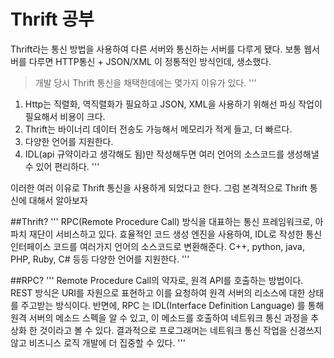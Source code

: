 Thrift 공부
============

Thrift라는 통신 방법을 사용하여 다른 서버와 통신하는 서버를 다루게 됐다.
보통 웹서버를 다루면 HTTP통신 + JSON/XML 이 정통적인 방식인데, 생소했다.

>개발 당시 Thrift 통신을 채택한데에는 몇가지 이유가 있다.
'''
1. Http는 직렬화, 역직렬화가 필요하고 JSON, XML을 사용하기 위해선 파싱 작업이 필요해서 비용이 크다.
2. Thrift는 바이너리 데이터 전송도 가능해서 메모리가 적게 들고, 더 빠르다.
3. 다양한 언어를 지원한다. 
4. IDL(api 규약이라고 생각해도 됨)만 작성해두면 여러 언어의 소스코드를 생성해낼 수 있어 편리하다.
'''

이러한 여러 이유로 Thrift 통신을 사용하게 되었다고 한다.
그럼 본격적으로 Thrift 통신에 대해서 알아보자

##Thrift?
'''
RPC(Remote Procedure Call) 방식을 대표하는 통신 프레임워크로, 아파치 재단이 서비스하고 있다. 효율적인 코드 생성 엔진을 사용하여, IDL로 작성한 통신 인터페이스 코드를 여러가지 언어의 소스코드로 변환해준다.  C++, python, java, PHP, Ruby, C# 등등 다양한 언어를 지원한다. 
'''

##RPC?
'''
Remote Procedure Call의 약자로,  원격 API를 호출하는 방법이다. REST 방식은 URI를 자원으로 표현하고 이를 요청하여 원격 서버의 리소스에 대한 상태를 주고받는 방식이다. 
반면에, RPC 는 IDL(Interface Definition Language) 를 통해 원격 서버의 메소드 스펙을 알 수 있고, 이 메소드를 호출하여 네트워크 통신 과정을 추상화 한 것이라고 볼 수 있다. 결과적으로 프로그래머는 네트워크 통신 작업을 신경쓰지 않고 비즈니스 로직 개발에 더 집중할 수 있다.
'''

